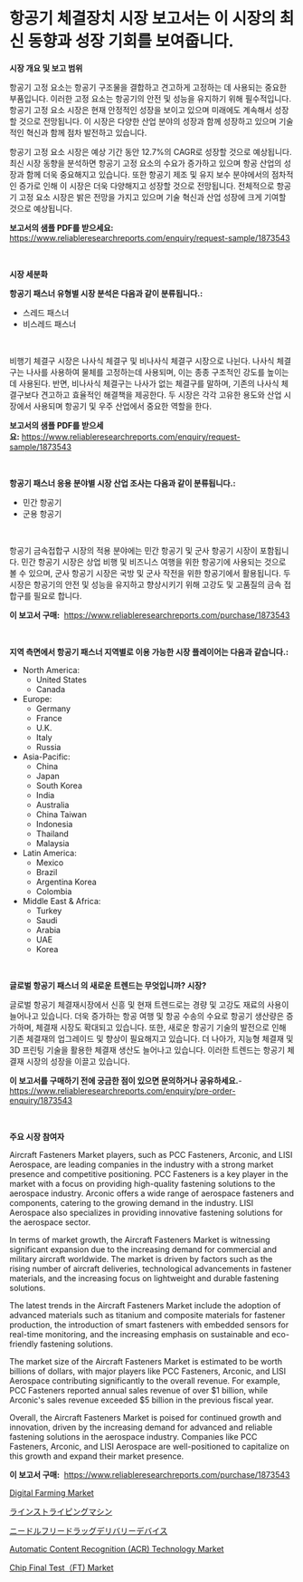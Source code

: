 <p><h1>항공기 체결장치 시장 보고서는 이 시장의 최신 동향과 성장 기회를 보여줍니다.</h1></p><p><strong>시장 개요 및 보고 범위</strong></p>
<p><p>항공기 고정 요소는 항공기 구조물을 결합하고 견고하게 고정하는 데 사용되는 중요한 부품입니다. 이러한 고정 요소는 항공기의 안전 및 성능을 유지하기 위해 필수적입니다. 항공기 고정 요소 시장은 현재 안정적인 성장을 보이고 있으며 미래에도 계속해서 성장할 것으로 전망됩니다. 이 시장은 다양한 산업 분야의 성장과 함께 성장하고 있으며 기술적인 혁신과 함께 점차 발전하고 있습니다.</p><p>항공기 고정 요소 시장은 예상 기간 동안 12.7%의 CAGR로 성장할 것으로 예상됩니다. 최신 시장 동향을 분석하면 항공기 고정 요소의 수요가 증가하고 있으며 항공 산업의 성장과 함께 더욱 중요해지고 있습니다. 또한 항공기 제조 및 유지 보수 분야에서의 점차적인 증가로 인해 이 시장은 더욱 다양해지고 성장할 것으로 전망됩니다. 전체적으로 항공기 고정 요소 시장은 밝은 전망을 가지고 있으며 기술 혁신과 산업 성장에 크게 기여할 것으로 예상됩니다.</p></p>
<p><strong>보고서의 샘플 PDF를 받으세요:</strong> <a href="https://www.reliableresearchreports.com/enquiry/request-sample/1873543">https://www.reliableresearchreports.com/enquiry/request-sample/1873543</a></p>
<p>&nbsp;</p>
<p><strong>시장 세분화</strong></p>
<p><strong>항공기 패스너 유형별 시장 분석은 다음과 같이 분류됩니다.:</strong></p>
<p><ul><li>스레드 패스너</li><li>비스레드 패스너</li></ul></p>
<p>&nbsp;</p>
<p><p>비행기 체결구 시장은 나사식 체결구 및 비나사식 체결구 시장으로 나뉜다. 나사식 체결구는 나사를 사용하여 물체를 고정하는데 사용되며, 이는 종종 구조적인 강도를 높이는 데 사용된다. 반면, 비나사식 체결구는 나사가 없는 체결구를 말하며, 기존의 나사식 체결구보다 견고하고 효율적인 해결책을 제공한다. 두 시장은 각각 고유한 용도와 산업 시장에서 사용되며 항공기 및 우주 산업에서 중요한 역할을 한다.</p></p>
<p><strong>보고서의 샘플 PDF를 받으세요:</strong>&nbsp;<a href="https://www.reliableresearchreports.com/enquiry/request-sample/1873543">https://www.reliableresearchreports.com/enquiry/request-sample/1873543</a></p>
<p>&nbsp;</p>
<p><strong> 항공기 패스너 응용 분야별 시장 산업 조사는 다음과 같이 분류됩니다.:</strong></p>
<p><ul><li>민간 항공기</li><li>군용 항공기</li></ul></p>
<p>&nbsp;</p>
<p><p>항공기 금속접합구 시장의 적용 분야에는 민간 항공기 및 군사 항공기 시장이 포함됩니다. 민간 항공기 시장은 상업 비행 및 비즈니스 여행을 위한 항공기에 사용되는 것으로 볼 수 있으며, 군사 항공기 시장은 국방 및 군사 작전을 위한 항공기에서 활용됩니다. 두 시장은 항공기의 안전 및 성능을 유지하고 향상시키기 위해 고강도 및 고품질의 금속 접합구를 필요로 합니다.</p></p>
<p><strong>이 보고서 구매:</strong>&nbsp; <a href="https://www.reliableresearchreports.com/purchase/1873543">https://www.reliableresearchreports.com/purchase/1873543</a></p>
<p>&nbsp;</p>
<p><strong>지역 측면에서 항공기 패스너 지역별로 이용 가능한 시장 플레이어는 다음과 같습니다.:</strong></p>
<p><ul>
    <li>
        North America:
        <ul>
            <li>United States</li>
            <li>Canada</li>
        </ul>
    </li>
    <li>
        Europe:
        <ul>
            <li>Germany</li>
            <li>France</li>
            <li>U.K.</li>
            <li>Italy</li>
            <li>Russia</li>
        </ul>
    </li>
    <li>
        Asia-Pacific:
        <ul>
            <li>China</li>
            <li>Japan</li>
            <li>South Korea</li>
            <li>India</li>
            <li>Australia</li>
            <li>China Taiwan</li>
            <li>Indonesia</li>
            <li>Thailand</li>
            <li>Malaysia</li>
        </ul>
    </li>
    <li>
        Latin America:
        <ul>
            <li>Mexico</li>
            <li>Brazil</li>
            <li>Argentina Korea</li>
            <li>Colombia</li>
        </ul>
    </li>
    <li>
        Middle East & Africa:
        <ul>
            <li>Turkey</li>
            <li>Saudi</li>
            <li>Arabia</li>
            <li>UAE</li>
            <li>Korea</li>
        </ul>
    </li>
    </ul></p>
<p>&nbsp;</p>
<p><strong>글로벌 항공기 패스너 의 새로운 트렌드는 무엇입니까? 시장?</strong></p>
<p><p>글로벌 항공기 체결재시장에서 신흥 및 현재 트렌드로는 경량 및 고강도 재료의 사용이 늘어나고 있습니다. 더욱 증가하는 항공 여행 및 항공 수송의 수요로 항공기 생산량은 증가하며, 체결재 시장도 확대되고 있습니다. 또한, 새로운 항공기 기술의 발전으로 인해 기존 체결재의 업그레이드 및 향상이 필요해지고 있습니다. 더 나아가, 지능형 체결재 및 3D 프린팅 기술을 활용한 체결재 생산도 늘어나고 있습니다. 이러한 트렌드는 항공기 체결재 시장의 성장을 이끌고 있습니다.</p></p>
<p><strong>이 보고서를 구매하기 전에 궁금한 점이 있으면 문의하거나 공유하세요.</strong>- <a href="https://www.reliableresearchreports.com/enquiry/pre-order-enquiry/1873543">https://www.reliableresearchreports.com/enquiry/pre-order-enquiry/1873543</a></p>
<p>&nbsp;</p>
<p><strong>주요 시장 참여자</strong></p>
<p><p>Aircraft Fasteners Market players, such as PCC Fasteners, Arconic, and LISI Aerospace, are leading companies in the industry with a strong market presence and competitive positioning. PCC Fasteners is a key player in the market with a focus on providing high-quality fastening solutions to the aerospace industry. Arconic offers a wide range of aerospace fasteners and components, catering to the growing demand in the industry. LISI Aerospace also specializes in providing innovative fastening solutions for the aerospace sector.</p><p>In terms of market growth, the Aircraft Fasteners Market is witnessing significant expansion due to the increasing demand for commercial and military aircraft worldwide. The market is driven by factors such as the rising number of aircraft deliveries, technological advancements in fastener materials, and the increasing focus on lightweight and durable fastening solutions.</p><p>The latest trends in the Aircraft Fasteners Market include the adoption of advanced materials such as titanium and composite materials for fastener production, the introduction of smart fasteners with embedded sensors for real-time monitoring, and the increasing emphasis on sustainable and eco-friendly fastening solutions.</p><p>The market size of the Aircraft Fasteners Market is estimated to be worth billions of dollars, with major players like PCC Fasteners, Arconic, and LISI Aerospace contributing significantly to the overall revenue. For example, PCC Fasteners reported annual sales revenue of over $1 billion, while Arconic's sales revenue exceeded $5 billion in the previous fiscal year.</p><p>Overall, the Aircraft Fasteners Market is poised for continued growth and innovation, driven by the increasing demand for advanced and reliable fastening solutions in the aerospace industry. Companies like PCC Fasteners, Arconic, and LISI Aerospace are well-positioned to capitalize on this growth and expand their market presence.</p></p>
<p><strong>이 보고서 구매:</strong>&nbsp;&nbsp;<a href="https://www.reliableresearchreports.com/purchase/1873543">https://www.reliableresearchreports.com/purchase/1873543</a></p>
<p><p><a href="https://ivy-potential-64b.notion.site/Digital-Farming-Market-Size-Market-Trends-and-Growth-Outlook-forecasted-for-period-from-2024-to-20-797efcfe672a45968a8e2550b436e0a7">Digital Farming Market</a></p><p><a href="https://github.com/dzy793153605/Market-Research-Report-List-1/blob/main/86038183079.md">ラインストライピングマシン</a></p><p><a href="https://github.com/oafhukehf4709715/Market-Research-Report-List-1/blob/main/80246503078.md">ニードルフリードラッグデリバリーデバイス</a></p><p><a href="https://view.publitas.com/reportprime-1/automatic-content-recognition-acr-technology-market-a-comprehensive-report-of-its-market-share-growth-trends-2024-2031/">Automatic Content Recognition (ACR) Technology Market</a></p><p><a href="https://issuu.com/reportprime-2/docs/chip-final-testft-market-size-2030.pptx">Chip Final Test（FT) Market</a></p></p>
